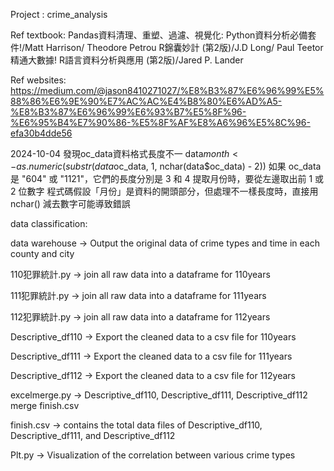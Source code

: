 Project : crime_analysis

Ref textbook:
Pandas資料清理、重塑、過濾、視覺化: Python資料分析必備套件!/Matt Harrison/ Theodore Petrou
R錦囊妙計 (第2版)/J.D Long/ Paul Teetor
精通大數據! R語言資料分析與應用 (第2版)/Jared P. Lander


Ref websites:
https://medium.com/@jason8410271027/%E8%B3%87%E6%96%99%E5%88%86%E6%9E%90%E7%AC%AC%E4%B8%80%E6%AD%A5-%E8%B3%87%E6%96%99%E6%93%B7%E5%8F%96-%E6%95%B4%E7%90%86-%E5%8F%AF%E8%A6%96%E5%8C%96-efa30b4dde56

2024-10-04 發現oc_data資料格式長度不一
data$month <- as.numeric(substr(data$oc_data, 1, nchar(data$oc_data) - 2))
如果 oc_data 是 "604" 或 "1121"，它們的長度分別是 3 和 4
提取月份時，要從左邊取出前 1 或 2 位數字
程式碼假設「月份」是資料的開頭部分，但處理不一樣長度時，直接用 nchar() 減去數字可能導致錯誤


data classification:

data warehouse -> Output the original data of crime types and time in each county and city

110犯罪統計.py -> join all raw data into a dataframe for 110years

111犯罪統計.py -> join all raw data into a dataframe for 111years

112犯罪統計.py -> join all raw data into a dataframe for 112years

Descriptive_df110 -> Export the cleaned data to a csv file for 110years

Descriptive_df111 -> Export the cleaned data to a csv file for 111years

Descriptive_df112 -> Export the cleaned data to a csv file for 112years

excelmerge.py -> Descriptive_df110, Descriptive_df111, Descriptive_df112 merge finish.csv

finish.csv -> contains the total data files of Descriptive_df110, Descriptive_df111, and Descriptive_df112 

Plt.py -> Visualization of the correlation between various crime types

